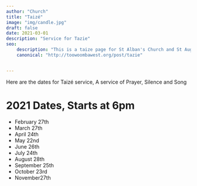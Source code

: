 ```yaml
---
author: "Church"
title: "Taizé"
image: "img/candle.jpg"
draft: false
date: 2021-03-01
description: "Service for Tazie"
seo: 
    description: "This is a taize page for St Alban's Church and St Augustine's Church Toowoomba"
    canonical: "http://toowoombawest.org/post/tazie"


---
```


Here are the dates for Taizé service, A service of Prayer, Silence and Song
<!--more-->



# 2021 Dates, Starts at 6pm

* February 27th
* March 27th
* April 24th
* May 22nd
* June 26th
* July 24th
* August 28th
* September 25th
* October 23rd
* November27th